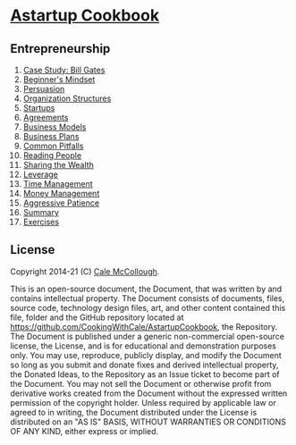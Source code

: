 # [Astartup Cookbook](../)

## Entrepreneurship

1. [Case Study: Bill Gates](./case_study.md)
1. [Beginner's Mindset](./beginners_mindset.md)
1. [Persuasion](./persuasion.md)
1. [Organization Structures](./organization_structures.md)
1. [Startups](./startups.md)
1. [Agreements](./agreements.md)
1. [Business Models](./business_models.md)
1. [Business Plans](./business_plans.md)
1. [Common Pitfalls](./common_pitfalls.md)
1. [Reading People](./reading_people.md)
1. [Sharing the Wealth](./sharing_the_wealth.md)
1. [Leverage](./leverage.md)
1. [Time Management](./time_management.md)
1. [Money Management](./money_management.md)
1. [Aggressive Patience](./aggressive_patience.md)
1. [Summary](./summary.md)
1. [Exercises](./exercises.md)

## License

Copyright 2014-21 (C) [Cale McCollough](https://cookingwithcale.org).

This is an open-source document, the Document, that was written by and contains intellectual property. The Document consists of documents, files, source code, technology design files, art, and other content contained this file, folder and the GitHub repository located at <https://github.com/CookingWithCale/AstartupCookbook>, the Repository. The Document is published under a generic non-commercial open-source license, the License, and is for educational and demonstration purposes only. You may use, reproduce, publicly display, and modify the Document so long as you submit and donate fixes and derived intellectual property, the Donated Ideas, to the Repository as an Issue ticket to become part of the Document. You may not sell the Document or otherwise profit from derivative works created from the Document without the expressed written permission of the copyright holder. Unless required by applicable law or agreed to in writing, the Document distributed under the License is distributed on an "AS IS" BASIS, WITHOUT WARRANTIES OR CONDITIONS OF ANY KIND, either express or implied.

